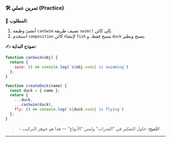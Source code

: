 ### 🛠️ تمرين عملي (Practice)

🧩 **المطلوب:**
1.  أنشئ وظيفة `canSwim` تضيف طريقة `swim()` إلى كائن.
2.  استخدم `composition` لإنشاء كائن `fish` يسبح فقط، و `duck` يسبح ويطير.

✍️ **نموذج البداية:**
```javascript
function canSwim(obj) {
  return {
    swim: () => console.log(`${obj.name} is swimming`)
  };
}

function createDuck(name) {
  const duck = { name };
  return {
    ...duck,
    ...canSwim(duck),
    fly: () => console.log(`${duck.name} is flying`)
  };
}
```
> 💡 **تلميح:** حاول التفكير في “القدرات” وليس “الأنواع” — هذا هو جوهر التركيب!

---
